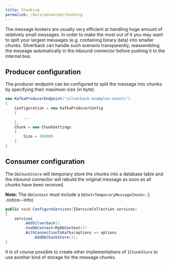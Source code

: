 ```yaml
---
title: Chunking
permalink: /docs/advanced/chunking
---
```


The message brokers are usually very efficient at handling huge amount of relatively small messages. In order to make the most out of it you may want to split your largest messages (e.g. containing binary data) into smaller chunks. Silverback can handle such scenario transparently, reassembling the message automatically in the inbound connector before pushing it to the internal bus.

## Producer configuration

The producer endpoint can be configured to split the message into chunks by specifying their maximum size (in byte).

```c#
new KafkaProducerEndpoint("silverback-examples-events")
{
    Configuration = new KafkaProducerConfig
    {
        ...
    },
    Chunk = new ChunkSettings
    {
        Size = 100000
    }
}
```

## Consumer configuration

The `DbChunkStore` will temporary store the chunks into a database table and the inbound connector will rebuild the original message as soon as all chunks have been received.

**Note:** The `DbContext` must include a `DbSet<TemporaryMessageChunk>`.
{: .notice--info}

```c#
public void ConfigureServices(IServiceCollection services)
{
    services
        .AddSilverback()
        .UseDbContext<MyDbContext>()
        .WithConnectionToKafka(options => options
            .AddDbChunkStore());
}
``` 

It is of course possible to create other implementations of `IChunkStore` to use another kind of storage for the message chunks.

